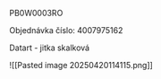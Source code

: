 PB0W0003RO

Objednávka číslo: 4007975162

Datart - jitka skalková

![[Pasted image 20250420114115.png]]
